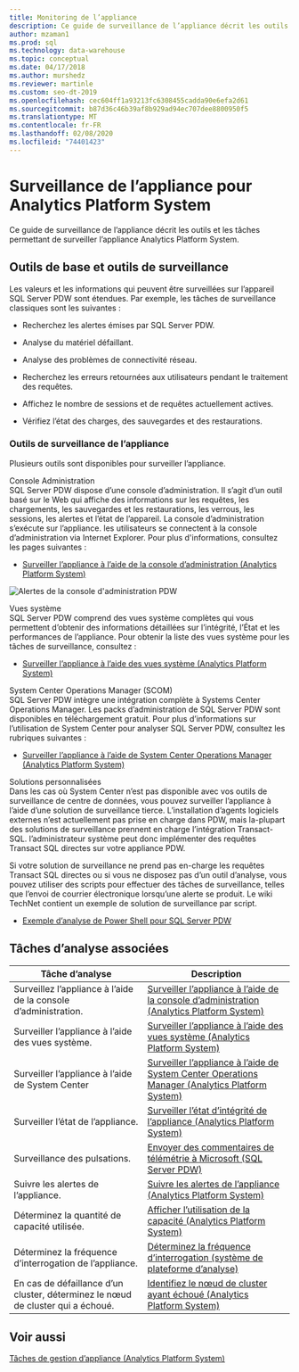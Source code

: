 ```yaml
---
title: Monitoring de l’appliance
description: Ce guide de surveillance de l’appliance décrit les outils et les tâches permettant de surveiller l’appliance Analytics Platform System.
author: mzaman1
ms.prod: sql
ms.technology: data-warehouse
ms.topic: conceptual
ms.date: 04/17/2018
ms.author: murshedz
ms.reviewer: martinle
ms.custom: seo-dt-2019
ms.openlocfilehash: cec604ff1a93213fc6308455cadda90e6efa2d61
ms.sourcegitcommit: b87d36c46b39af8b929ad94ec707dee8800950f5
ms.translationtype: MT
ms.contentlocale: fr-FR
ms.lasthandoff: 02/08/2020
ms.locfileid: "74401423"
---
```

# <a name="appliance-monitoring-for-analytics-platform-system"></a>Surveillance de l’appliance pour Analytics Platform System
Ce guide de surveillance de l’appliance décrit les outils et les tâches permettant de surveiller l’appliance Analytics Platform System.  
  
## <a name="Basics"></a>Outils de base et outils de surveillance  
Les valeurs et les informations qui peuvent être surveillées sur l’appareil SQL Server PDW sont étendues. Par exemple, les tâches de surveillance classiques sont les suivantes :  
  
-   Recherchez les alertes émises par SQL Server PDW.  
  
-   Analyse du matériel défaillant.  
  
-   Analyse des problèmes de connectivité réseau.  
  
-   Recherchez les erreurs retournées aux utilisateurs pendant le traitement des requêtes.  
  
-   Affichez le nombre de sessions et de requêtes actuellement actives.  
  
-   Vérifiez l’état des charges, des sauvegardes et des restaurations.  
  
### <a name="appliance-monitoring-tools"></a>Outils de surveillance de l’appliance  
Plusieurs outils sont disponibles pour surveiller l’appliance.  
  
Console Administration  
SQL Server PDW dispose d’une console d’administration. Il s’agit d’un outil basé sur le Web qui affiche des informations sur les requêtes, les chargements, les sauvegardes et les restaurations, les verrous, les sessions, les alertes et l’état de l’appareil. La console d’administration s’exécute sur l’appliance. les utilisateurs se connectent à la console d’administration via Internet Explorer. Pour plus d'informations, consultez les pages suivantes :  
  
-   [Surveiller l’appliance à l’aide de la console d’administration &#40;Analytics Platform System&#41;](monitor-the-appliance-by-using-the-admin-console.md)  
  
![Alertes de la console d'administration PDW](./media/appliance-monitoring/SQL_Server_PDW_AdminConsol_Queries.png "SQL_Server_PDW_AdminConsol_Queries")  
  
Vues système  
SQL Server PDW comprend des vues système complètes qui vous permettent d’obtenir des informations détaillées sur l’intégrité, l’État et les performances de l’appliance. Pour obtenir la liste des vues système pour les tâches de surveillance, consultez :  
  
-   [Surveiller l’appliance à l’aide des vues système &#40;Analytics Platform System&#41;](monitor-the-appliance-by-using-system-views.md)  
  
System Center Operations Manager (SCOM)  
SQL Server PDW intègre une intégration complète à Systems Center Operations Manager. Les packs d’administration de SQL Server PDW sont disponibles en téléchargement gratuit. Pour plus d’informations sur l’utilisation de System Center pour analyser SQL Server PDW, consultez les rubriques suivantes :  
  
-   [Surveiller l’appliance à l’aide de System Center Operations Manager &#40;Analytics Platform System&#41;](monitor-the-appliance-by-using-system-center-operations-manager.md)  
  
Solutions personnalisées  
Dans les cas où System Center n’est pas disponible avec vos outils de surveillance de centre de données, vous pouvez surveiller l’appliance à l’aide d’une solution de surveillance tierce. L’installation d’agents logiciels externes n’est actuellement pas prise en charge dans PDW, mais la\-plupart des solutions de surveillance prennent en charge l’intégration Transact\-SQL. l’administrateur système peut donc implémenter des requêtes Transact SQL directes sur votre appliance PDW.  
  
Si votre solution de surveillance ne prend pas en\-charge les requêtes Transact SQL directes ou si vous ne disposez pas d’un outil d’analyse, vous pouvez utiliser des scripts pour effectuer des tâches de surveillance, telles que l’envoi de courrier électronique lorsqu’une alerte se produit.  Le wiki TechNet contient un exemple de solution de surveillance par script.  
  
-   [Exemple d’analyse de Power Shell pour SQL Server PDW](https://go.microsoft.com/fwlink/?LinkId=248020)  
   
## <a name="Tasks"></a>Tâches d’analyse associées  
  
|Tâche d’analyse|Description|  
|-------------------|---------------|  
|Surveillez l’appliance à l’aide de la console d’administration.|[Surveiller l’appliance à l’aide de la console d’administration &#40;Analytics Platform System&#41;](monitor-the-appliance-by-using-the-admin-console.md)|  
|Surveiller l’appliance à l’aide des vues système.|[Surveiller l’appliance à l’aide des vues système &#40;Analytics Platform System&#41;](monitor-the-appliance-by-using-system-views.md)|  
|Surveiller l’appliance à l’aide de System Center|[Surveiller l’appliance à l’aide de System Center Operations Manager &#40;Analytics Platform System&#41;](monitor-the-appliance-by-using-system-center-operations-manager.md)|  
|Surveiller l’état de l’appliance.|[Surveiller l’état d’intégrité de l’appliance &#40;Analytics Platform System&#41;](monitor-appliance-health-state.md)|  
|Surveillance des pulsations.|[Envoyer des commentaires de télémétrie à Microsoft &#40;SQL Server PDW&#41;](send-telemetry-feedback-to-microsoft-sql-server-pdw.md)|  
|Suivre les alertes de l’appliance.|[Suivre les alertes de l’appliance &#40;Analytics Platform System&#41;](track-appliance-alerts.md)|  
|Déterminez la quantité de capacité utilisée.|[Afficher l’utilisation de la capacité &#40;Analytics Platform System&#41;](view-capacity-utilization.md)|  
|Déterminez la fréquence d’interrogation de l’appliance.|[Déterminez la fréquence d’interrogation &#40;système de plateforme d’analyse&#41;](determine-polling-frequency.md)|  
|En cas de défaillance d’un cluster, déterminez le nœud de cluster qui a échoué.|[Identifiez le nœud de cluster ayant échoué &#40;Analytics Platform System&#41;](determine-which-cluster-node-failed.md)|  


<!-- MISSING LINKS |Monitor loads.|[Monitor Loads &#40;SQL Server PDW&#41;](../sqlpdw/monitor-loads-sql-server-pdw.md)|  -->  
<!-- MISSING LINKS |Monitor backups and restores.|[Monitor Backups and Restores &#40;SQL Server PDW&#41;](../sqlpdw/monitor-backups-and-restores-sql-server-pdw.md)|  -->  
<!-- MISSING LINKS |Monitor the active queries.|[Monitoring Active Queries &#40;SQL Server PDW&#41;](../sqlpdw/monitoring-active-queries-sql-server-pdw.md)|  -->  
  
## <a name="see-also"></a>Voir aussi  
<!-- MISSING LINKS [Common Metadata Query Examples &#40;SQL Server PDW&#41;](../sqlpdw/common-metadata-query-examples-sql-server-pdw.md)  -->  
[Tâches de gestion d’appliance &#40;Analytics Platform System&#41;](appliance-management-tasks.md)  
  
